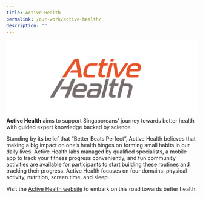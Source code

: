 ```yaml
---
title: Active Health
permalink: /our-work/active-health/
description: ""
---
```

![Active Health](/images/activehealth-logo.png)
**Active Health** aims to support Singaporeans' journey towards better health with guided expert knowledge backed by science.

Standing by its belief that “Better Beats Perfect”, Active Health believes that making a big impact on one’s health hinges on forming small habits in our daily lives. Active Health labs managed by qualified specialists, a mobile app to track your fitness progress conveniently, and fun community activities are available for participants to start building these routines and tracking their progress. Active Health focuses on four domains: physical activity, nutrition, screen time, and sleep.

Visit the [Active Health website](http://www.activesgcircle.gov.sg/activeheath) to embark on this road towards better health.
